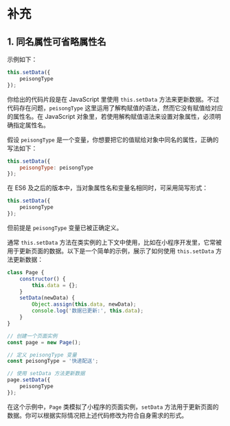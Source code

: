 # 补充

## 1. 同名属性可省略属性名

示例如下：

```javascript
this.setData({
    peisongType 
});
```

你给出的代码片段是在 JavaScript 里使用 `this.setData` 方法来更新数据。不过代码存在问题，`peisongType` 这里运用了解构赋值的语法，然而它没有赋值给对应的属性名。在 JavaScript 对象里，若使用解构赋值语法来设置对象属性，必须明确指定属性名。

假设 `peisongType` 是一个变量，你想要把它的值赋给对象中同名的属性，正确的写法如下：

```javascript
this.setData({
    peisongType: peisongType
});
```

在 ES6 及之后的版本中，当对象属性名和变量名相同时，可采用简写形式：

```javascript
this.setData({
    peisongType
});
```

但前提是 `peisongType` 变量已被正确定义。

通常 `this.setData` 方法在类实例的上下文中使用，比如在小程序开发里，它常被用于更新页面的数据。以下是一个简单的示例，展示了如何使用 `this.setData` 方法更新数据：

```javascript
class Page {
    constructor() {
        this.data = {};
    }
    setData(newData) {
        Object.assign(this.data, newData);
        console.log('数据已更新:', this.data);
    }
}

// 创建一个页面实例
const page = new Page();

// 定义 peisongType 变量
const peisongType = '快递配送';

// 使用 setData 方法更新数据
page.setData({
    peisongType
});

```

在这个示例中，`Page` 类模拟了小程序的页面实例，`setData` 方法用于更新页面的数据。你可以根据实际情况把上述代码修改为符合自身需求的形式。
